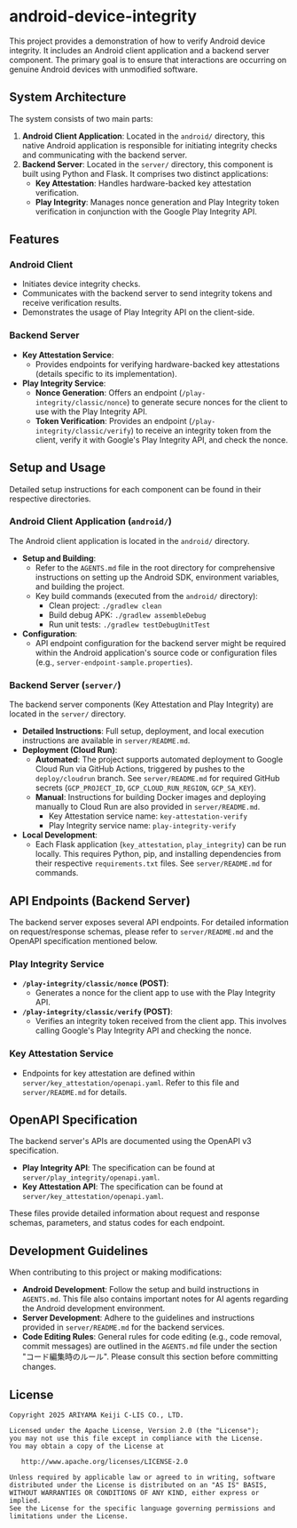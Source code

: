 # android-device-integrity

This project provides a demonstration of how to verify Android device integrity. It includes an Android client application and a backend server component. The primary goal is to ensure that interactions are occurring on genuine Android devices with unmodified software.

## System Architecture

The system consists of two main parts:

1.  **Android Client Application**: Located in the `android/` directory, this native Android application is responsible for initiating integrity checks and communicating with the backend server.
2.  **Backend Server**: Located in the `server/` directory, this component is built using Python and Flask. It comprises two distinct applications:
    *   **Key Attestation**: Handles hardware-backed key attestation verification.
    *   **Play Integrity**: Manages nonce generation and Play Integrity token verification in conjunction with the Google Play Integrity API.

## Features

### Android Client
- Initiates device integrity checks.
- Communicates with the backend server to send integrity tokens and receive verification results.
- Demonstrates the usage of Play Integrity API on the client-side.

### Backend Server
- **Key Attestation Service**:
    - Provides endpoints for verifying hardware-backed key attestations (details specific to its implementation).
- **Play Integrity Service**:
    - **Nonce Generation**: Offers an endpoint (`/play-integrity/classic/nonce`) to generate secure nonces for the client to use with the Play Integrity API.
    - **Token Verification**: Provides an endpoint (`/play-integrity/classic/verify`) to receive an integrity token from the client, verify it with Google's Play Integrity API, and check the nonce.

## Setup and Usage

Detailed setup instructions for each component can be found in their respective directories.

### Android Client Application (`android/`)

The Android client application is located in the `android/` directory.

-   **Setup and Building**:
    -   Refer to the `AGENTS.md` file in the root directory for comprehensive instructions on setting up the Android SDK, environment variables, and building the project.
    -   Key build commands (executed from the `android/` directory):
        -   Clean project: `./gradlew clean`
        -   Build debug APK: `./gradlew assembleDebug`
        -   Run unit tests: `./gradlew testDebugUnitTest`
-   **Configuration**:
    -   API endpoint configuration for the backend server might be required within the Android application's source code or configuration files (e.g., `server-endpoint-sample.properties`).

### Backend Server (`server/`)

The backend server components (Key Attestation and Play Integrity) are located in the `server/` directory.

-   **Detailed Instructions**: Full setup, deployment, and local execution instructions are available in `server/README.md`.
-   **Deployment (Cloud Run)**:
    -   **Automated**: The project supports automated deployment to Google Cloud Run via GitHub Actions, triggered by pushes to the `deploy/cloudrun` branch. See `server/README.md` for required GitHub secrets (`GCP_PROJECT_ID`, `GCP_CLOUD_RUN_REGION`, `GCP_SA_KEY`).
    -   **Manual**: Instructions for building Docker images and deploying manually to Cloud Run are also provided in `server/README.md`.
        -   Key Attestation service name: `key-attestation-verify`
        -   Play Integrity service name: `play-integrity-verify`
-   **Local Development**:
    -   Each Flask application (`key_attestation`, `play_integrity`) can be run locally. This requires Python, pip, and installing dependencies from their respective `requirements.txt` files. See `server/README.md` for commands.

## API Endpoints (Backend Server)

The backend server exposes several API endpoints. For detailed information on request/response schemas, please refer to `server/README.md` and the OpenAPI specification mentioned below.

### Play Integrity Service
-   **`/play-integrity/classic/nonce` (POST)**:
    -   Generates a nonce for the client app to use with the Play Integrity API.
-   **`/play-integrity/classic/verify` (POST)**:
    -   Verifies an integrity token received from the client app. This involves calling Google's Play Integrity API and checking the nonce.

### Key Attestation Service
-   Endpoints for key attestation are defined within `server/key_attestation/openapi.yaml`. Refer to this file and `server/README.md` for details.

## OpenAPI Specification

The backend server's APIs are documented using the OpenAPI v3 specification.
-   **Play Integrity API**: The specification can be found at `server/play_integrity/openapi.yaml`.
-   **Key Attestation API**: The specification can be found at `server/key_attestation/openapi.yaml`.

These files provide detailed information about request and response schemas, parameters, and status codes for each endpoint.

## Development Guidelines

When contributing to this project or making modifications:

-   **Android Development**: Follow the setup and build instructions in `AGENTS.md`. This file also contains important notes for AI agents regarding the Android development environment.
-   **Server Development**: Adhere to the guidelines and instructions provided in `server/README.md` for the backend services.
-   **Code Editing Rules**: General rules for code editing (e.g., code removal, commit messages) are outlined in the `AGENTS.md` file under the section "コード編集時のルール". Please consult this section before committing changes.

## License

```
Copyright 2025 ARIYAMA Keiji C-LIS CO., LTD.

Licensed under the Apache License, Version 2.0 (the "License");
you may not use this file except in compliance with the License.
You may obtain a copy of the License at

   http://www.apache.org/licenses/LICENSE-2.0

Unless required by applicable law or agreed to in writing, software
distributed under the License is distributed on an "AS IS" BASIS,
WITHOUT WARRANTIES OR CONDITIONS OF ANY KIND, either express or implied.
See the License for the specific language governing permissions and
limitations under the License.
```
